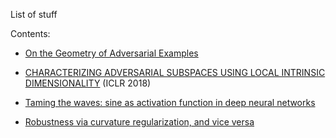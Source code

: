 List of stuff

Contents:
 
- [On the Geometry of Adversarial Examples](https://github.com/rraju1/papers/blob/master/deep_learning/On_Geometry_adverserial_examples.md)

- [CHARACTERIZING ADVERSARIAL SUBSPACES USING LOCAL INTRINSIC DIMENSIONALITY](https://github.com/rraju1/papers/blob/master/deep_learning/LDI_adv.md) (ICLR 2018)

- [Taming the waves: sine as activation function in deep neural networks](https://github.com/rraju1/papers/blob/master/deep_learning/taming_waves.md)

- [Robustness via curvature regularization, and vice versa](https://github.com/rraju1/papers/blob/master/deep_learning/robustness_via_curvature_regularization.md)
